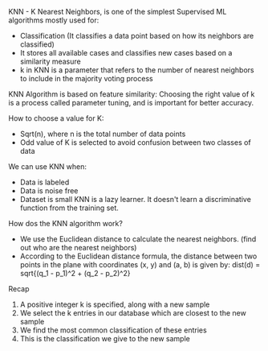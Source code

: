 KNN - K Nearest Neighbors, is one of the simplest Supervised ML algorithms mostly used for:
- Classification (It classifies a data point based on how its neighbors are classified)
- It stores all available cases and classifies new cases based on a similarity measure
- k in KNN is a parameter that refers to the number of nearest neighbors to include in the majority voting process

KNN Algorithm is based on feature similarity: Choosing the right value of k is a process called parameter tuning, and is important for better accuracy.

How to choose a value for K:
- Sqrt(n), where n is the total number of data points
- Odd value of K is selected to avoid confusion between two classes of data

We can use KNN when:
- Data is labeled
- Data is noise free
- Dataset is small
KNN is a lazy learner. It doesn't learn a discriminative function from the training set.

How dos the KNN algorithm work?
- We use the Euclidean distance to calculate the nearest neighbors. (find out who are the nearest neighbors)
- According to the Euclidean distance formula, the distance between two points in the plane with coordinates (x, y) and (a, b) is given by:
dist(d) = sqrt{(q_1 - p_1)^2 + (q_2 - p_2)^2}

Recap
1. A positive integer k is specified, along with a new sample
2. We select the k entries in our database which are closest to the new sample
3. We find the most common classification of these entries
4. This is the classification we give to the new sample
